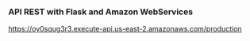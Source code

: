 ### API REST with Flask and Amazon WebServices

https://oy0squg3r3.execute-api.us-east-2.amazonaws.com/production